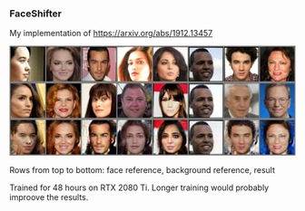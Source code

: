 ### FaceShifter
My implementation of https://arxiv.org/abs/1912.13457

![Farmers Market Finder Demo](gen_images/1_run/latest40.jpg)

Rows from top to bottom: face reference, background reference, result

Trained for 48 hours on RTX 2080 Ti.
Longer training would probably improove the results.
